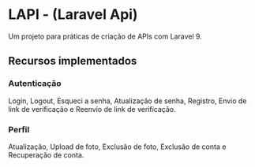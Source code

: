 # LAPI - (Laravel Api)
Um projeto para práticas de criação de APIs com Laravel 9.

## Recursos implementados
### Autenticação
Login, Logout, Esqueci a senha, Atualização de senha, Registro, Envio de link de verificação e Reenvio de link de verificação.

### Perfil
Atualização, Upload de foto, Exclusão de foto, Exclusão de conta e Recuperação de conta.